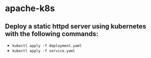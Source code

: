 # apache-k8s

## Deploy a static httpd server using kubernetes with the following commands:

* `kubectl apply -f deployment.yaml`
* `kubectl apply -f service.yaml`

